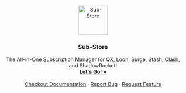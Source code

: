 <!-- PROJECT LOGO -->
<br />
<div align="center">
  <a href="https://github.com/othneildrew/Best-README-Template">
    <img src="https://raw.githubusercontent.com/58xinian/icon/master/Sub-Store1.png" alt="Sub-Store" width="80" height="80">
  </a>

  <h3 align="center">Sub-Store</h3>

  <p align="center">
    The All-in-One Subscription Manager for QX, Loon, Surge, Stash, Clash, and ShadowRocket!
    <br />
    <a href="https://sub-store.vercel.app/subs"><strong>Let's Go! »</strong></a>
    <br />
    <br />
    <a href="https://www.notion.so/Sub-Store-6259586994d34c11a4ced5c406264b46">Checkout Documentation</a>
    ·
    <a href="https://github.com/sub-store-org/Sub-Store/issues">Report Bug</a>
    ·
    <a href="https://github.com/sub-store-org/Sub-Store/issues">Request Feature</a>
  </p>
</div>

